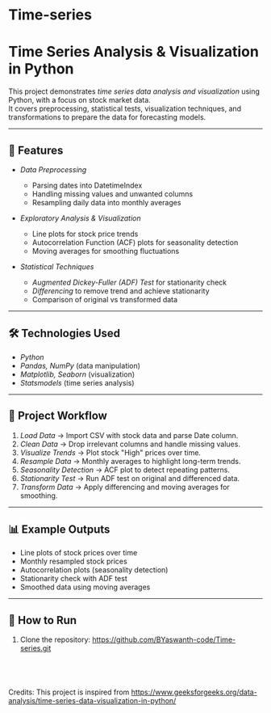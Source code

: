 # Time-series
# Time Series Analysis & Visualization in Python

This project demonstrates *time series data analysis and visualization* using Python, with a focus on stock market data.  
It covers preprocessing, statistical tests, visualization techniques, and transformations to prepare the data for forecasting models.

---

## 📌 Features
- *Data Preprocessing*  
  - Parsing dates into DatetimeIndex  
  - Handling missing values and unwanted columns  
  - Resampling daily data into monthly averages  

- *Exploratory Analysis & Visualization*  
  - Line plots for stock price trends  
  - Autocorrelation Function (ACF) plots for seasonality detection  
  - Moving averages for smoothing fluctuations  

- *Statistical Techniques*  
  - *Augmented Dickey-Fuller (ADF) Test* for stationarity check  
  - *Differencing* to remove trend and achieve stationarity  
  - Comparison of original vs transformed data  

---

## 🛠 Technologies Used
- *Python*  
- *Pandas, NumPy* (data manipulation)  
- *Matplotlib, Seaborn* (visualization)  
- *Statsmodels* (time series analysis)  

---

## 📂 Project Workflow
1. *Load Data* → Import CSV with stock data and parse Date column.  
2. *Clean Data* → Drop irrelevant columns and handle missing values.  
3. *Visualize Trends* → Plot stock "High" prices over time.  
4. *Resample Data* → Monthly averages to highlight long-term trends.  
5. *Seasonality Detection* → ACF plot to detect repeating patterns.  
6. *Stationarity Test* → Run ADF test on original and differenced data.  
7. *Transform Data* → Apply differencing and moving averages for smoothing.  

---

## 📊 Example Outputs
- Line plots of stock prices over time  
- Monthly resampled stock prices  
- Autocorrelation plots (seasonality detection)  
- Stationarity check with ADF test  
- Smoothed data using moving averages  

---

## 🚀 How to Run
1. Clone the repository: https://github.com/BYaswanth-code/Time-series.git
   ```https://github.com/BYaswanth-code/Time-series.git bash
  
  
   

Credits: This project is inspired from https://www.geeksforgeeks.org/data-analysis/time-series-data-visualization-in-python/
